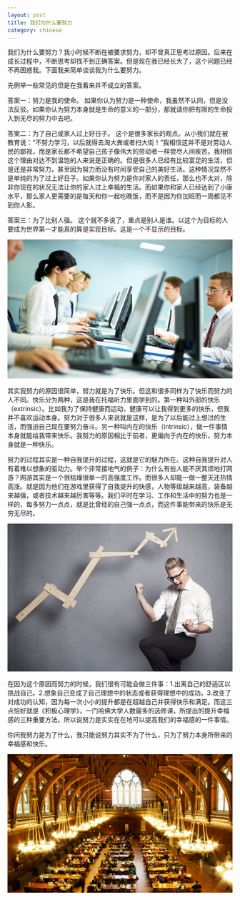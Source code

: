 ```yaml
---
layout: post
title: 我们为什么要努力
category: chinese
---
```


我们为什么要努力？我小时候不断在被要求努力，却不曾真正思考过原因。后来在成长过程中，不断思考却找不到正确答案。但是现在我已经长大了，这个问题已经不再困惑我。下面我来简单谈谈我为什么要努力。

先例举一些常见的但是在我看来并不成立的答案。

答案一：努力是我的使命。
如果你认为努力是一种使命，我虽然不认同，但是没法反驳。如果你认为努力本身就是生命的意义的一部分，那就请你把有限的生命投入到无尽的努力中去吧。

答案二：为了自己或家人过上好日子。
这个是很多家长的观点。从小我们就在被教育说：“不努力学习，以后就得去淘大粪或者扫大街！”我相信这并不是对劳动人民的鄙视，而是家长都不希望自己孩子像伟大的劳动者一样尝尽人间疾苦。我相信这个理由对达不到温饱的人来说是正确的。但是很多人已经有比较富足的生活，但是还是非常努力，甚至因为努力而没有时间享受自己的美好生活。这种情况显然不是单纯的为了过上好日子。如果你认为努力是你对家人的责任，那么也不太对，除非你现在的状况无法让你的家人过上幸福的生活。而如果你和家人已经达到了小康水平，那么家人更需要的是每天和你一起吃晚饭，而不是因为你加班而一周都见不到你人影。

答案三：为了比别人强。
这个就不多说了，重点是别人是谁。以这个为目标的人要成为世界第一才能真的算是实现目标。这是一个不显示的目标。

<img class="img-fluid rounded blog-img" src="/img/hardworking1.jpg">

其实我努力的原因很简单，努力就是为了快乐。但这和很多同样为了快乐而努力的人不同。快乐分为两种，这是我在托福听力里面学到的。第一种叫外部的快乐（extrinsic）。比如我为了保持健康而运动，健康可以让我得到更多的快乐，但我并不喜欢运动本身。努力对于很多人来说就是这样，是为了以后能过上想过的生活，而强迫自己现在要努力奋斗。另一种叫内在的快乐（intrinsic），做一件事情本身就能给我带来快乐。我努力的原因相比于前者，更偏向于内在的快乐，努力本身就是一种快乐。

努力的过程其实是一种自我提升的过程，这就是它的魅力所在。这种自我提升对人有着难以想象的驱动力。举个非常接地气的例子：为什么有些人能不厌其烦地打网游？网游其实是一个很枯燥很单一的高强度工作。而很多人却能一做一整天还热情高涨。就是因为他们在游戏里获得了自我提升的快感，人物等级越来越高，装备越来越强，或者技术越来越厉害等等。我们平时在学习、工作和生活中的努力也是一样的，每多努力一点点，就是比曾经的自己强一点点，而这件事能带来的快乐是无穷无尽的。

<img class="img-fluid rounded blog-img" src="/img/hardworking2.jpg">

在因为这个原因而努力的时候，我们很有可能会做三件事：1.出离自己的舒适区以挑战自己。2.想象自己变成了自己理想中的状态或者获得理想中的成功。3.改变了对成功的认知，因为每一次小小的提升都是在超越自己并获得快乐和满足。而这三点恰好就是《积极心理学》，一门哈佛大学人数最多的选修课，所提出的提升幸福感的三种重要方法。所以说努力是实实在在地可以提高我们的幸福感的一件事情。

你问我努力是为了什么，我只能说努力其实不为了什么，只为了努力本身所带来的幸福感和快乐。

<img class="img-fluid rounded blog-img" src="/img/hardworking3.jpg">

